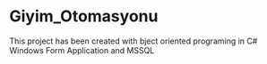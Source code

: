 # Giyim_Otomasyonu
 This project has been created with bject oriented  programing in C# Windows Form Application and MSSQL
